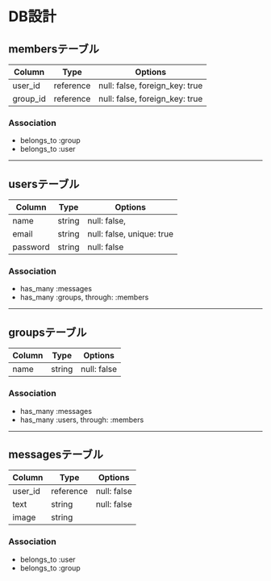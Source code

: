 # DB設計

## membersテーブル
<!-- 中間テーブル -->

| Column   | Type      | Options                        |
| -------- | --------- | ------------------------------ |
| user_id  | reference | null: false, foreign_key: true |
| group_id | reference | null: false, foreign_key: true |

### Association
- belongs_to :group
- belongs_to :user

---

## usersテーブル

| Column   | Type   | Options                   |
| -------- | ------ | ------------------------- |
| name     | string | null: false,              |
| email    | string | null: false, unique: true |
| password | string | null: false               |

### Association
- has_many :messages
- has_many :groups, through: :members

---

## groupsテーブル

| Column | Type   | Options     |
| ------ | ------ | ----------- |
| name   | string | null: false |

### Association
- has_many :messages
- has_many :users, through: :members

---

## messagesテーブル

| Column  | Type      | Options     |
| ------- | --------- | ----------- |
| user_id | reference | null: false |
| text    | string    | null: false |
| image   | string    |             |

### Association
- belongs_to :user
- belongs_to :group